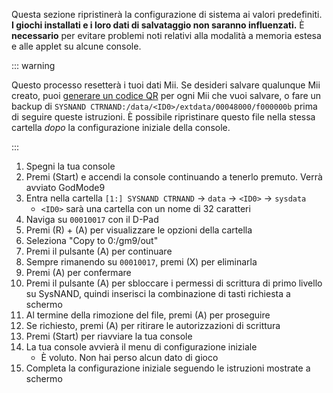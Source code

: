 Questa sezione ripristinerà la configurazione di sistema ai valori predefiniti. **I giochi installati e i loro dati di salvataggio non saranno influenzati.** È **necessario** per evitare problemi noti relativi alla modalità a memoria estesa e alle applet su alcune console.

::: warning

Questo processo resetterà i tuoi dati Mii. Se desideri salvare qualunque Mii creato, puoi [generare un codice QR](https://en-americas-support.nintendo.com/app/answers/detail/a_id/298/~/how-to-generate-a-qr-code%E2%84%A2-for-a-mii) per ogni Mii che vuoi salvare, o fare un backup di `SYSNAND CTRNAND:/data/<ID0>/extdata/00048000/f000000b` prima di seguire queste istruzioni. È possibile ripristinare questo file nella stessa cartella _dopo_ la configurazione iniziale della console.

:::

1. Spegni la tua console
2. Premi (Start) e accendi la console continuando a tenerlo premuto. Verrà avviato GodMode9
3. Entra nella cartella `[1:] SYSNAND CTRNAND` -> `data` -> `<ID0>` -> `sysdata`
   - `<ID0>` sarà una cartella con un nome di 32 caratteri
4. Naviga su `00010017` con il D-Pad
5. Premi (R) + (A) per visualizzare le opzioni della cartella
6. Seleziona "Copy to 0:/gm9/out"
7. Premi il pulsante (A) per continuare
8. Sempre rimanendo su `00010017`, premi (X) per eliminarla
9. Premi (A) per confermare
10. Premi il pulsante (A) per sbloccare i permessi di scrittura di primo livello su SysNAND, quindi inserisci la combinazione di tasti richiesta a schermo
11. Al termine della rimozione del file, premi (A) per proseguire
12. Se richiesto, premi (A) per ritirare le autorizzazioni di scrittura
13. Premi (Start) per riavviare la tua console
14. La tua console avvierà il menu di configurazione iniziale
    - È voluto. Non hai perso alcun dato di gioco
15. Completa la configurazione iniziale seguendo le istruzioni mostrate a schermo
